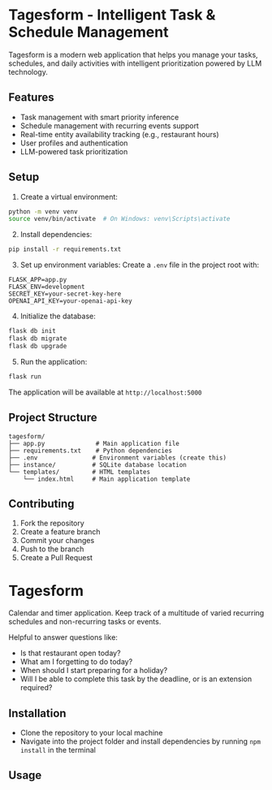 # Tagesform - Intelligent Task & Schedule Management

Tagesform is a modern web application that helps you manage your tasks, schedules, and daily activities with intelligent prioritization powered by LLM technology.

## Features

- Task management with smart priority inference
- Schedule management with recurring events support
- Real-time entity availability tracking (e.g., restaurant hours)
- User profiles and authentication
- LLM-powered task prioritization

## Setup

1. Create a virtual environment:
```bash
python -m venv venv
source venv/bin/activate  # On Windows: venv\Scripts\activate
```

2. Install dependencies:
```bash
pip install -r requirements.txt
```

3. Set up environment variables:
Create a `.env` file in the project root with:
```
FLASK_APP=app.py
FLASK_ENV=development
SECRET_KEY=your-secret-key-here
OPENAI_API_KEY=your-openai-api-key
```

4. Initialize the database:
```bash
flask db init
flask db migrate
flask db upgrade
```

5. Run the application:
```bash
flask run
```

The application will be available at `http://localhost:5000`

## Project Structure

```
tagesform/
├── app.py              # Main application file
├── requirements.txt    # Python dependencies
├── .env               # Environment variables (create this)
├── instance/          # SQLite database location
└── templates/         # HTML templates
    └── index.html     # Main application template
```

## Contributing

1. Fork the repository
2. Create a feature branch
3. Commit your changes
4. Push to the branch
5. Create a Pull Request

# Tagesform

Calendar and timer application. Keep track of a multitude of varied recurring schedules and non-recurring tasks or events.

Helpful to answer questions like:
- Is that restaurant open today?
- What am I forgetting to do today?
- When should I start preparing for a holiday?
- Will I be able to complete this task by the deadline, or is an extension required?

## Installation

- Clone the repository to your local machine
- Navigate into the project folder and install dependencies by running `npm install` in the terminal

## Usage


